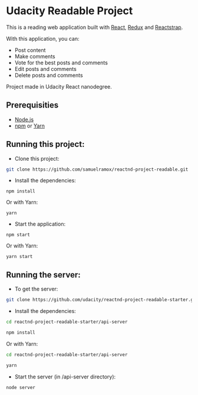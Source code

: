 # Udacity Readable Project

This is a reading web application built with [React](https://reactjs.org/), [Redux](https://redux.js.org/) and [Reactstrap](https://reactstrap.github.io/).

With this application, you can:

- Post content
- Make comments
- Vote for the best posts and comments
- Edit posts and comments
- Delete posts and comments

Project made in Udacity React nanodegree.

## Prerequisities

- [Node.js](https://nodejs.org/)
- [npm](https://www.npmjs.com/) or [Yarn](https://yarnpkg.com/)

## Running this project:

- Clone this project:

```sh
git clone https://github.com/samuelramox/reactnd-project-readable.git
```

- Install the dependencies:

```
npm install
```

Or with Yarn:

```
yarn
```

- Start the application:

```
npm start
```

Or with Yarn:

```
yarn start
```

## Running the server:

- To get the server:

```sh
git clone https://github.com/udacity/reactnd-project-readable-starter.git
```

- Install the dependencies:

```sh
cd reactnd-project-readable-starter/api-server

npm install
```

Or with Yarn:

```sh
cd reactnd-project-readable-starter/api-server

yarn
```

- Start the server (in /api-server directory):

```
node server
```
